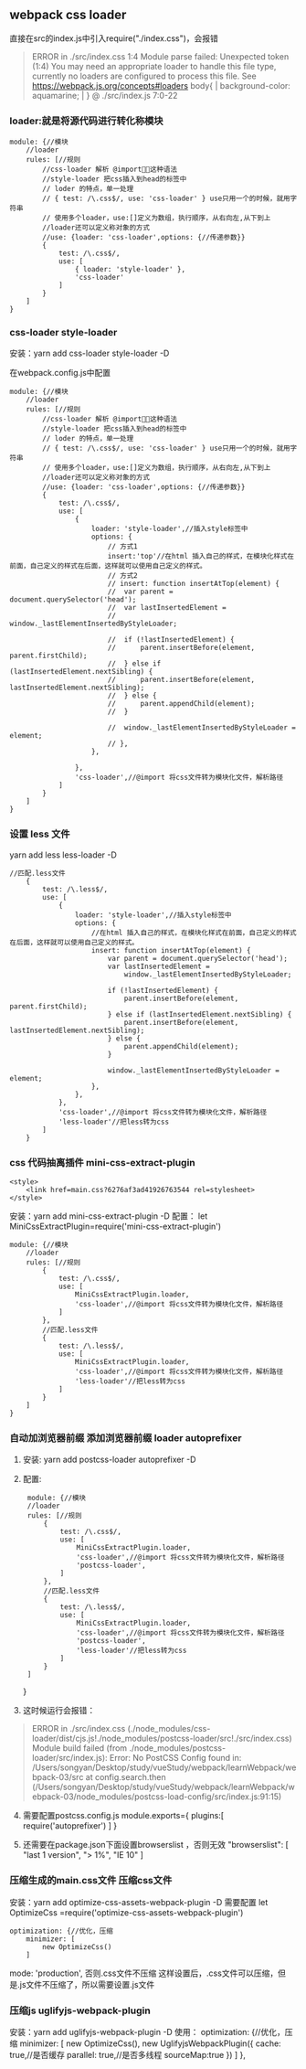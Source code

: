 ## webpack css loader
直接在src的index.js中引入require("./index.css")，会报错

> ERROR in ./src/index.css 1:4
Module parse failed: Unexpected token (1:4)
You may need an appropriate loader to handle this file type, currently no loaders are configured to process this file. See https://webpack.js.org/concepts#loaders
body{
|       background-color: aquamarine;
| }
 @ ./src/index.js 7:0-22


 ###  loader:就是将源代码进行转化称模块

 	module: {//模块
		//loader
		rules: [//规则 
			//css-loader 解析 @import这种语法
			//style-loader 把css插入到head的标签中
			// loder 的特点，单一处理
			// { test: /\.css$/, use: 'css-loader' } use只用一个的时候，就用字符串
			// 使用多个loader，use:[]定义为数组，执行顺序，从右向左,从下到上
			//loader还可以定义称对象的方式
			//use: {loader: 'css-loader',options: {//传递参数}}
			{
				test: /\.css$/,
				use: [
					{ loader: 'style-loader' },
					'css-loader'
				]
			}
		]
	}


### css-loader style-loader
安装：yarn add css-loader style-loader -D

在webpack.config.js中配置

	module: {//模块
		//loader
		rules: [//规则 
			//css-loader 解析 @import这种语法
			//style-loader 把css插入到head的标签中
			// loder 的特点，单一处理
			// { test: /\.css$/, use: 'css-loader' } use只用一个的时候，就用字符串
			// 使用多个loader，use:[]定义为数组，执行顺序，从右向左,从下到上
			//loader还可以定义称对象的方式
			//use: {loader: 'css-loader',options: {//传递参数}}
			{
				test: /\.css$/,
				use: [
					{
						loader: 'style-loader',//插入style标签中
						options: {
							// 方式1
							insert:'top'//在html 插入自己的样式，在模块化样式在前面，自己定义的样式在后面，这样就可以使用自己定义的样式。
							// 方式2
							// insert: function insertAtTop(element) {
							// 	var parent = document.querySelector('head');
							// 	var lastInsertedElement =
							// 		window._lastElementInsertedByStyleLoader;

							// 	if (!lastInsertedElement) {
							// 		parent.insertBefore(element, parent.firstChild);
							// 	} else if (lastInsertedElement.nextSibling) {
							// 		parent.insertBefore(element, lastInsertedElement.nextSibling);
							// 	} else {
							// 		parent.appendChild(element);
							// 	}

							// 	window._lastElementInsertedByStyleLoader = element;
							// },
						},
						
					},
					'css-loader',//@import 将css文件转为模块化文件，解析路径
				]
			}
		]
	}


### 设置 less 文件
yarn add less less-loader -D

	//匹配.less文件
		{
			test: /\.less$/,
			use: [
				{
					loader: 'style-loader',//插入style标签中
					options: {
						//在html 插入自己的样式，在模块化样式在前面，自己定义的样式在后面，这样就可以使用自己定义的样式。
						insert: function insertAtTop(element) {
							var parent = document.querySelector('head');
							var lastInsertedElement =
								window._lastElementInsertedByStyleLoader;

							if (!lastInsertedElement) {
								parent.insertBefore(element, parent.firstChild);
							} else if (lastInsertedElement.nextSibling) {
								parent.insertBefore(element, lastInsertedElement.nextSibling);
							} else {
								parent.appendChild(element);
							}

							window._lastElementInsertedByStyleLoader = element;
						},
					},
				},
				'css-loader',//@import 将css文件转为模块化文件，解析路径
				'less-loader'//把less转为css
			]
		}

### css 代码抽离插件 mini-css-extract-plugin

	<style>
		<link href=main.css?6276af3ad41926763544 rel=stylesheet>
	</style>
安装：yarn add mini-css-extract-plugin -D
配置：
let MiniCssExtractPlugin=require('mini-css-extract-plugin')

	module: {//模块
		//loader
		rules: [//规则 
			{
				test: /\.css$/,
				use: [
					MiniCssExtractPlugin.loader,
					'css-loader',//@import 将css文件转为模块化文件，解析路径
				]
			},
			//匹配.less文件
			{
				test: /\.less$/,
				use: [
					MiniCssExtractPlugin.loader,
					'css-loader',//@import 将css文件转为模块化文件，解析路径
					'less-loader'//把less转为css
				]
			}
		]
	}


### 自动加浏览器前缀  添加浏览器前缀 loader  autoprefixer

1. 安装: yarn add postcss-loader autoprefixer -D
2. 配置:

		module: {//模块
		//loader
		rules: [//规则 
			{
				test: /\.css$/,
				use: [
					MiniCssExtractPlugin.loader,
					'css-loader',//@import 将css文件转为模块化文件，解析路径
					'postcss-loader',
				]
			},
			//匹配.less文件
			{
				test: /\.less$/,
				use: [
					MiniCssExtractPlugin.loader,
					'css-loader',//@import 将css文件转为模块化文件，解析路径
					'postcss-loader',
					'less-loader'//把less转为css
				]
			}
		]
	}


3. 这时候运行会报错：
> ERROR in ./src/index.css (./node_modules/css-loader/dist/cjs.js!./node_modules/postcss-loader/src!./src/index.css)
    Module build failed (from ./node_modules/postcss-loader/src/index.js):
    Error: No PostCSS Config found in: /Users/songyan/Desktop/study/vueStudy/webpack/learnWebpack/webpack-03/src
        at config.search.then (/Users/songyan/Desktop/study/vueStudy/webpack/learnWebpack/webpack-03/node_modules/postcss-load-config/src/index.js:91:15)  


4. 需要配置postcss.config.js
	module.exports={
	plugins:[
		require('autoprefixer')
	]
}

5. 还需要在package.json下面设置browserslist ，否则无效
	  "browserslist": [
    "last 1 version",
    "> 1%",
    "IE 10"
  ]

### 压缩生成的main.css文件 压缩css文件

安装：yarn add optimize-css-assets-webpack-plugin -D
需要配置
let OptimizeCss =require('optimize-css-assets-webpack-plugin')

	optimization: {//优化，压缩
		minimizer: [
			new OptimizeCss()
		]


mode: 'production', 否则.css文件不压缩
这样设置后，.css文件可以压缩，但是.js文件不压缩了，所以需要设置.js文件


### 压缩js uglifyjs-webpack-plugin

安装：yarn add uglifyjs-webpack-plugin -D
使用：
	optimization: {//优化，压缩
		minimizer: [
			new OptimizeCss(),
			new UglifyjsWebpackPlugin({
				cache: true,//是否缓存
				parallel: true,//是否多线程
				sourceMap:true
			})
		]
	},





